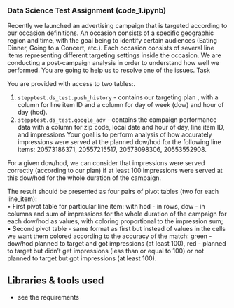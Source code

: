 ### Data Science Test Assignment (code_1.ipynb)
Recently we launched an advertising campaign that is targeted according to our occasion definitions. An occasion consists of a specific geographic region and time, with the goal being to identify certain audiences  (Eating Dinner, Going to a Concert, etc.). Each occasion consists of several line items representing different targeting settings inside the occasion. We are conducting a post-campaign analysis in order to understand how well we performed. You are going to help us to resolve one of the issues.
Task

You are provided with access to two tables:.

1. `stepptest.ds_test.push_history` - contains our targeting plan , with a column for line item ID and a column for day of week (dow) and hour of day (hod). 
2. `stepptest.ds_test.google_adv` - contains the campaign performance data with a column for zip code, local date and hour of day, line item ID, and impressions 
Your goal is to perform analysis of how accurately impressions were served at the planned dow/hod for the following line items:  20573186371, 20557215517, 20573098306, 20553552908. 

For a given dow/hod, we can consider that impressions were served correctly (according to our plan) if at least 100 impressions were served at this dow/hod for the whole duration of the campaign.

The result should be presented as four pairs of pivot tables (two for each line_item):  
    • First pivot table for particular line item: with hod - in rows, dow - in columns and sum of impressions for the whole duration of the campaign for each dow/hod as values, with coloring proportional to the impression sum; 
    • Second pivot table -  same format as first but instead of values in the cells we want them colored according to the accuracy of the match: green - dow/hod planned to target and got impressions (at least 100), red - planned to target but didn’t get impressions (less than or equal to 100) or not planned to target but got impressions (at least 100).


## Libraries & tools used
* see the requirements 
